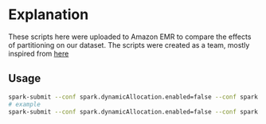 # Explanation
These scripts here were uploaded to Amazon EMR to compare the effects of partitioning on our dataset.
The scripts were created as a team, mostly inspired from [here](../../Analysis/precipitation/Final%20EMR%20Scripts)

## Usage
```bash
spark-submit --conf spark.dynamicAllocation.enabled=false --conf spark.yarn.maxAppAttempts=1 --num-executors=12 --executor-cores=1 --executor-memory=600M s3://kpd3-datastorm-cmpt732/<SCRIPT> <INPUT> <OUTPUT>
# example
spark-submit --conf spark.dynamicAllocation.enabled=false --conf spark.yarn.maxAppAttempts=1 --num-executors=12 --executor-cores=1 --executor-memory=600M s3://kpd3-datastorm-cmpt732/ETL_script-emr-s3.py s3://kpd3-datastorm-cmpt732/ s3://kpd3-datastorm-cmpt732/data_after_ETL-nopartitioning/
```
